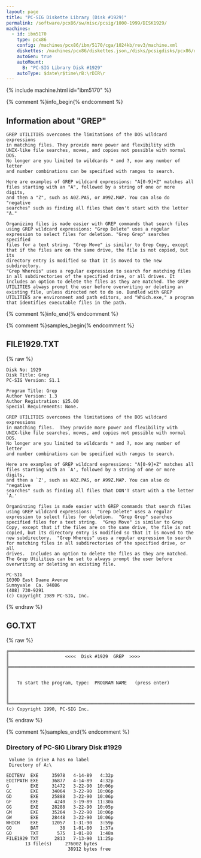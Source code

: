 ```yaml
---
layout: page
title: "PC-SIG Diskette Library (Disk #1929)"
permalink: /software/pcx86/sw/misc/pcsig/1000-1999/DISK1929/
machines:
  - id: ibm5170
    type: pcx86
    config: /machines/pcx86/ibm/5170/cga/1024kb/rev3/machine.xml
    diskettes: /machines/pcx86/diskettes.json,/disks/pcsigdisks/pcx86/diskettes.json
    autoGen: true
    autoMount:
      B: "PC-SIG Library Disk #1929"
    autoType: $date\r$time\rB:\rDIR\r
---
```


{% include machine.html id="ibm5170" %}

{% comment %}info_begin{% endcomment %}

## Information about "GREP"

    GREP UTILITIES overcomes the limitations of the DOS wildcard expressions
    in matching files. They provide more power and flexibility with
    UNIX-like file searches, moves, and copies not possible with normal DOS.
    No longer are you limited to wildcards * and ?, now any number of letter
    and number combinations can be specified with ranges to search.
    
    Here are examples of GREP wildcard expressions: "A[0-9]+Z" matches all
    files starting with an "A", followed by a string of one or more digits,
    and then a "Z", such as A0Z.PAS, or A99Z.MAP. You can also do "negative
    searches" such as finding all files that don't start with the letter
    "A."
    
    Organizing files is made easier with GREP commands that search files
    using GREP wildcard expressions: "Grep Delete" uses a regular
    expression to select files for deletion. "Grep Grep" searches specified
    files for a text string. "Grep Move" is similar to Grep Copy, except
    that if the files are on the same drive, the file is not copied, but its
    directory entry is modified so that it is moved to the new subdirectory.
    "Grep Whereis" uses a regular expression to search for matching files
    in all subdirectories of the specified drive, or all drives. It
    includes an option to delete the files as they are matched. The GREP
    UTILITIES always prompt the user before overwriting or deleting an
    existing file, unless directed not to do so. Bundled with GREP
    UTILITIES are environment and path editors, and "Which.exe," a program
    that identifies executable files in the path.
{% comment %}info_end{% endcomment %}

{% comment %}samples_begin{% endcomment %}

## FILE1929.TXT

{% raw %}
```
Disk No: 1929                                                           
Disk Title: Grep                                                        
PC-SIG Version: S1.1                                                    
                                                                        
Program Title: Grep                                                     
Author Version: 1.3                                                     
Author Registration: $25.00                                             
Special Requirements: None.                                             
                                                                        
GREP UTILITIES overcomes the limitations of the DOS wildcard expressions
in matching files.  They provide more power and flexibility with        
UNIX-like file searches, moves, and copies not possible with normal DOS.
No longer are you limited to wildcards * and ?, now any number of letter
and number combinations can be specified with ranges to search.         
                                                                        
Here are examples of GREP wildcard expressions: "A[0-9]+Z" matches all  
files starting with an `A', followed by a string of one or more digits, 
and then a `Z', such as A0Z.PAS, or A99Z.MAP. You can also do "negative 
searches" such as finding all files that DON'T start with a the letter  
`A.'                                                                    
                                                                        
Organinzing files is made easier with GREP commands that search files   
using GREP wildcard expressions:  "Grep Delete" uses a regular          
expression to select files for deletion.  "Grep Grep" searches          
specified files for a text string.  "Grep Move" is similar to Grep      
Copy, except that if the files are on the same drive, the file is not   
copied, but its directory entry is modified so that it is moved to the  
new subdirectory.  "Grep Whereis" uses a regular expression to search   
for matching files in all subdirectories of the specified drive, or all 
drives.  Includes an option to delete the files as they are matched.    
The Grep Utilities can be set to always prompt the user before          
overwriting or deleting an existing file.                               
                                                                        
PC-SIG                                                                  
1030D East Duane Avenue                                                 
Sunnyvale  Ca. 94086                                                    
(408) 730-9291                                                          
(c) Copyright 1989 PC-SIG, Inc.                                         
```
{% endraw %}

## GO.TXT

{% raw %}
```
╔═════════════════════════════════════════════════════════════════════════╗
║                     <<<<  Disk #1929  GREP  >>>>                        ║
╠═════════════════════════════════════════════════════════════════════════╣
║                                                                         ║
║   To start the program, type:  PROGRAM NAME   (press enter)             ║
║                                                                         ║
╚═════════════════════════════════════════════════════════════════════════╝
(c) Copyright 1990, PC-SIG Inc.
```
{% endraw %}

{% comment %}samples_end{% endcomment %}

### Directory of PC-SIG Library Disk #1929

     Volume in drive A has no label
     Directory of A:\

    EDITENV  EXE     35978   4-14-89   4:32p
    EDITPATH EXE     36877   4-14-89   4:32p
    G        EXE     31472   3-22-90  10:06p
    GC       EXE     34064   3-22-90  10:06p
    GD       EXE     25888   3-22-90  10:06p
    GF       EXE      4240   3-19-89  11:30a
    GG       EXE     28288   3-22-90  10:05p
    GM       EXE     35264   3-22-90  10:06p
    GW       EXE     28448   3-22-90  10:06p
    WHICH    EXE     12057   1-31-90   3:59p
    GO       BAT        38   1-01-80   1:37a
    GO       TXT       575   1-01-80   1:48a
    FILE1929 TXT      2813   7-13-90  11:25p
           13 file(s)     276002 bytes
                           38912 bytes free
